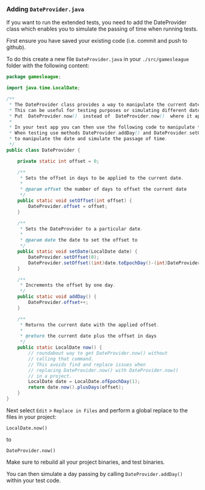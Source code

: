 ### Adding `DateProvider.java`

If you want to run the extended tests, you need to add the DateProvider class which enables you to simulate the passing of time when running tests.

First ensure you have saved your existing code (i.e. commit and push to github).

To do this create a new file `DateProvider.java` in your `./src/gamesleague` folder with the following content:

```java
package gamesleague;

import java.time.LocalDate;

/**
 * The DateProvider class provides a way to manipulate the current date by applying an offset.
 * This can be useful for testing purposes or simulating different dates.
 * Put  DateProvider.now()  instead of  DateProvider.now()  where it appears in your project.
 * 
 * In your test app you can then use the following code to manipulate the date for testing.
 * When testing use methods DateProvider.addDay() and DateProvider.setOffset() 
 * to manipulate the date and simulate the passage of time.
 */
public class DateProvider {

    private static int offset = 0;

    /**
     * Sets the offset in days to be applied to the current date.
     *
     * @param offset the number of days to offset the current date
     */
    public static void setOffset(int offset) {
        DateProvider.offset = offset;
    }

    /**
     * Sets the DateProvider to a particular date.
     *
     * @param date the date to set the offset to
     */
    public static void setDate(LocalDate date) {
        DateProvider.setOffset(0);
        DateProvider.setOffset((int)date.toEpochDay()-(int)DateProvider.now().toEpochDay());
    }

    /**
     * Increments the offset by one day.
     */
    public static void addDay() {
        DateProvider.offset++;
    }

    /**
     * Returns the current date with the applied offset.
     *
     * @return the current date plus the offset in days
     */
    public static LocalDate now() {
        // roundabout way to get DateProvider.now() without 
        // calling that command.
        // This avoids find and replace issues when
        // replacing DateProvider.now() with DateProvider.now()
        // in a project.
        LocalDate date = LocalDate.ofEpochDay(1); 
        return date.now().plusDays(offset);
    }
}
```

Next select `Edit` > `Replace in Files` and perform a global replace to the files in your project:

```
LocalDate.now()
```

to 

```
DateProvider.now()
```

Make sure to rebuild all your project binaries, and test binaries.

You can then simulate a day passing by calling `DateProvider.addDay()` within your test code.